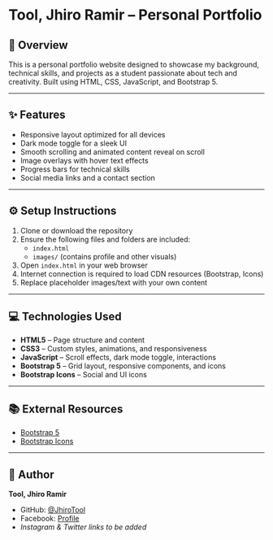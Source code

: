 # Tool, Jhiro Ramir – Personal Portfolio

## 📌 Overview  
This is a personal portfolio website designed to showcase my background, technical skills, and projects as a student passionate about tech and creativity. Built using HTML, CSS, JavaScript, and Bootstrap 5.

---

## ✨ Features

- Responsive layout optimized for all devices  
- Dark mode toggle for a sleek UI  
- Smooth scrolling and animated content reveal on scroll  
- Image overlays with hover text effects  
- Progress bars for technical skills  
- Social media links and a contact section  

---

## ⚙️ Setup Instructions

1. Clone or download the repository  
2. Ensure the following files and folders are included:
   - `index.html`
   - `images/` (contains profile and other visuals)
3. Open `index.html` in your web browser  
4. Internet connection is required to load CDN resources (Bootstrap, Icons)  
5. Replace placeholder images/text with your own content  

---

## 💻 Technologies Used

- **HTML5** – Page structure and content  
- **CSS3** – Custom styles, animations, and responsiveness  
- **JavaScript** – Scroll effects, dark mode toggle, interactions  
- **Bootstrap 5** – Grid layout, responsive components, and icons  
- **Bootstrap Icons** – Social and UI icons  

---

## 📚 External Resources

- [Bootstrap 5](https://getbootstrap.com/)  
- [Bootstrap Icons](https://icons.getbootstrap.com/)  

---

## 👤 Author

**Tool, Jhiro Ramir**  
- GitHub: [@JhiroTool](https://github.com/JhiroTool)  
- Facebook: [Profile](https://www.facebook.com/share/1Cj8kp7Dhp/)  
- *Instagram & Twitter links to be added*
